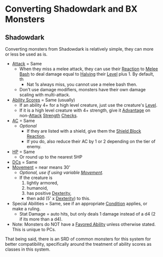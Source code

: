 # Converting Shadowdark and BX Monsters
## Shadowdark
Converting monsters from Shadowdark is relatively simple, they can more or less be used as is.
- [Attack](../../Game%20Procedures/Attack.md) = Same
	- When they miss a melee attack, they can use their [Reaction](../../Game%20Procedures/Reaction.md) to [Melee Bash](../../Game%20Procedures/Reaction.md#Melee%20Bash) to deal damage equal to [Halving](../../Foreword/Rule%20for%20rules.md#Halving) their [Level](../../Player%20Characters/Derived%20Statistics/Level.md) plus 1. By default, th
		- Nat 1s always miss, you cannot use a melee bash then.
	- Don't use damage modifiers, monsters have their own damage scaling with multi-attack.
- [Ability Scores](../../Player%20Characters/Chosen%20Statistics/Ability%20Scores.md) = Same (usually)
	- If an ability 4+ for a high level creature, just use the creature's [Level](../../Player%20Characters/Derived%20Statistics/Level.md).
	- If it is a high level creature with 4+ strength, give it [Advantage](../../Game%20Procedures/Dice%20Rolls/Advantage.md) on non-[Attack](../../Game%20Procedures/Attack.md) [Strength](../../Player%20Characters/Chosen%20Statistics/Strength.md) [Checks](../../Game%20Procedures/Check.md).
- [AC](../../Player%20Characters/Derived%20Statistics/Armor%20Class.md) = Same
	- *Optional*
		- If they are listed with a shield, give them the [Shield Block](../../Items/Individual%20Item%20Cards/Armors/Armor%20Properties/Shield%20X%20Property.md#Shield%20Block) [Reaction](../../Game%20Procedures/Reaction.md).
		- If you do, also reduce their AC by 1 or 2 depending on the tier of enemy.
- [HP](../../Player%20Characters/Derived%20Statistics/Health%20Points.md) = Same
	- Or round up to the nearest 5HP
- [DCs](../../Game%20Procedures/DC.md) = Same
- [Movement](../../Game%20Procedures/Movement.md) = near means 30'
	- *Optional, use if using variable [Movement](../../Game%20Procedures/Movement.md).*
	- If the creature is 
		1. lightly armored,
		2. humanoid,
		3. has positive [Dexterity](../../Player%20Characters/Chosen%20Statistics/Dexterity.md),
		- then add (5' x [Dexterity](../../Player%20Characters/Chosen%20Statistics/Dexterity.md)) to this.
- Special Abilities = Same, see if an appropriate [Condition](../../Conditions/!Conditions.md) applies, or make a ruling.
	- Stat Damage = auto hits, but only deals 1 damage instead of a d4 (2 if its more than a d4). 
- Note: Monsters do NOT have a [Favored Ability](../../Player%20Characters/Favored%20Ability.md) unless otherwise stated. This is unique to PCs.

That being said, there is an SRD of common monsters for this system for better compatibility, specifically around the treatment of ability scores as classes in this system.